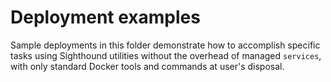 # Deployment examples

Sample deployments in this folder demonstrate how to accomplish specific tasks using Sighthound utilities without the overhead of managed `services`, with only standard Docker tools and commands at user's disposal.